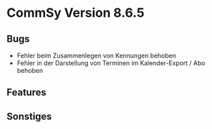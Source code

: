 CommSy Version 8.6.5
===================

Bugs
--------------------
- Fehler beim Zusammenlegen von Kennungen behoben
- Fehler in der Darstellung von Terminen im Kalender-Export / Abo behoben

Features
--------------------

Sonstiges
--------------------

